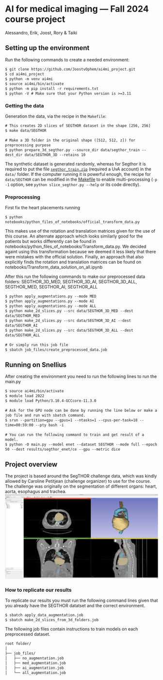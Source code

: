 # AI for medical imaging — Fall 2024 course project

Alessandro, Erik, Joost, Rory & Taiki

## Setting up the environment
Run the following commands to create a needed environment:
```
$ git clone https://github.com/JoostvOphem/ai4mi_project.git 
$ cd ai4mi_project
$ python -m venv ai4mi
$ source ai4mi/bin/activate
$ python -m pip install -r requirements.txt
$ python -V # Make sure that your Python version is >=3.11
```

### Getting the data
Generation the data, via the recipe in the `Makefile`:
```
# This creates 2D slices of SEGTHOR dataset in the shape [256, 256]
$ make data/SEGTHOR

# Make a 3D folder in the original shape ([512, 512, z]) for preprocessing purpose
$ python prepare_3d_segthor.py --source_dir data/segthor_train --dest_dir data/SEGTHOR_3D --retains 10
```

The synthetic dataset is generated randomly, whereas for Segthor it is required to put the file [`segthor_train.zip`](https://amsuni-my.sharepoint.com/:u:/g/personal/h_t_g_kervadec_uva_nl/EfMdFte7pExAnPwt4tYUcxcBbJJO8dqxJP9r-5pm9M_ARw?e=ZNdjee) (required a UvA account) in the `data/` folder. If the computer running it is powerful enough, the recipe for `data/SEGTHOR` can be modified in the [Makefile](Makefile) to enable multi-processing (`-p -1` option, see `python slice_segthor.py --help` or its code directly).

### Preprocessing
First fix the heart placements running
```
$ python notebooks/python_files_of_notebooks/official_transform_data.py
```

This makes use of the rotation and translation matrices given for the use of this course. 
An alternate approach which looks similarly good for the patients but works differently can be found in notebooks/python_files_of_notebooks/Transform_data.py. We decided againt using this transformation because we deemed it less likely that there were mistakes with the official solution.
Finally, an approach that also explicitly finds the rotation and translation matrices can be found on notebooks/Transform_data_solution_on_all.ipynb

After this run the following commands to make our preprocessed data folders: SEGTHOR_3D_MED, SEGTHOR_3D_AI, SEGTHOR_3D_ALL, SEGTHOR_MED, SEGTHOR_AI, SEGTHOR_ALL
```
$ python apply_augmentations.py --mode MED
$ python apply_augmentations.py --mode AI
$ python apply_augmentations.py --mode ALL
$ python make_2d_slices.py --src data/SEGTHOR_3D_MED --dest data/SEGTHOR_MED
$ python make_2d_slices.py --src data/SEGTHOR_3D_AI --dest data/SEGTHOR_AI
$ python make_2d_slices.py --src data/SEGTHOR_3D_ALL --dest data/SEGTHOR_ALL

# Or simply run this job file
$ sbatch job_files/create_preprocessed_data.job
```

## Running on Snellius
After creating the environment you need to run the following lines to run the main.py

```
$ source ai4mi/bin/activate
$ module load 2022
$ module load Python/3.10.4-GCCcore-11.3.0

# Ask for the GPU node can be done by running the line below or make a job file and run with sbatch command.
$ srun --partition=gpu --gpus=1 --ntasks=1 --cpus-per-task=18 --time=00:59:00 --pty bash -i

# You can run the following command to train and get result of a model.
$ python -O main.py --model enet --dataset SEGTHOR --mode full --epoch 50 --dest results/segthor_enet/ce --gpu --metric dice
```


## Project overview
The project is based around the SegTHOR challenge data, which was kindly allowed by Caroline Petitjean (challenge organizer) to use for the course. The challenge was originally on the segmentation of different organs: heart, aorta, esophagus and trachea.
![Segthor Overview](segthor_overview.png)


### How to replicate our results
To replicate our results you must run the following command lines given that you already have the SEGTHOR datatset and the correct environment.
```
$ sbatch apply_data_augmentation.job
$ sbatch make_2d_slices_from_3d_folders.job
```

The following job files contain instructions to train models on each preprocessed dataset.
```
root folder/
│
├── job_files/
│   ├── no_augmentation.job
│   ├── med_augmentation.job
│   ├── ai_augmentation.job
│   └── all_augmentation.job
```
